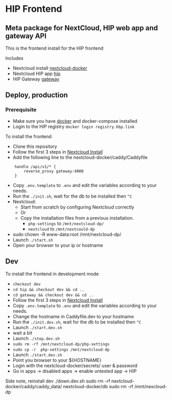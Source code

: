# HIP Frontend
## Meta package for NextCloud, HIP web app and gateway API
This is the frontend install for the HIP frontend

Includes 
- Nextcloud install [nextcloud-docker](https://github.com/HIP-infrastructure/nextcloud-docker)
- Nextcloud HIP app [hip](https://github.com/HIP-infrastructure/hip)
- HIP Gateway [gateway](https://github.com/HIP-infrastructure/gateway)
## Deploy, production

### Prerequisite
- Make sure you have [docker](https://www.digitalocean.com/community/tutorials/how-to-install-and-use-docker-on-ubuntu-20-04) and docker-compose installed
- Login to the HIP registry `docker login registry.hbp.link`


To install the frontend
- Clone this repository
- Follow the first 3 steps in [Nextcloud Install](./nextcloud-docker/README.md)
- Add the following line to the nextcloud-docker/caddy/Caddyfile 
```
    handle /api/v1/* {
        reverse_proxy gateway:4000
    }
```
- Copy `.env.template` to `.env` and edit the variables according to your needs.
- Run the `./init.sh`, wait for the db to be installed then `^C`
- Nextcloud:
    - Start from scratch by configuring Nextcloud correctly 
    - Or
    - Copy the installation files from a previous installation. 
      - `php-settings` to `/mnt/nextcloud-dp/`
      - `nextcloud` to `/mnt/nextcould-dp`
- sudo chown -R www-data:root /mnt/nextcloud-dp/
- Launch `./start.sh`
- Open your browser to your ip or hostname

## Dev
To install the frontend in development mode
- `checkout dev`
- `cd hip && checkout dev && cd ..`
- `cd gateway && checkout dev && cd ..`
- Follow the first 3 steps in [Nextcloud Install](./nextcloud-docker/README.md)
- Copy `.env.template` to `.env` and edit the variables according to your needs.
- Change the hostname in Caddyfile.dev to your hostname
- Run the `./init.dev.sh`, wait for the db to be installed then `^C`
- Launch `./start.dev.sh`
- wait a bit
- Launch `./stop.dev.sh`
- `sudo rm -rf /mnt/nextcloud-dp/php-settings`
- `sudo cp -r  php-settings /mnt/nextcloud-dp`
- Launch `./start.dev.sh`
- Point you browser to your ${HOSTNAME}
- Login with the nextcloud-docker/secrets/ user & password
- Go in apps -> disabled apps -> enable untested app -> HIP


Side note, reinstall dev
./down.dev.sh
sudo rm -rf nextcloud-docker/caddy/caddy_data/ nextcloud-docker/db
sudo rm -rf /mnt/nexcloud-dp
